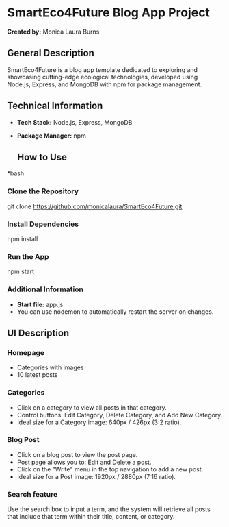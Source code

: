 # SmartEco4Future Blog App Project

**Created by:** Monica Laura Burns

## General Description

SmartEco4Future is a blog app template dedicated to exploring and showcasing cutting-edge ecological technologies, developed using Node.js, Express, and MongoDB with npm for package management.


## Technical Information

- **Tech Stack:** Node.js, Express, MongoDB
- **Package Manager:** npm

  ## How to Use

*bash
### Clone the Repository
git clone https://github.com/monicalaura/SmartEco4Future.git


### Install Dependencies
npm install

### Run the App
npm start


### Additional Information

- **Start file:** app.js
- You can use nodemon to automatically restart the server on changes.
  

## UI Description

### Homepage

- Categories with images
- 10 latest posts

### Categories

- Click on a category to view all posts in that category.
- Control buttons: Edit Category, Delete Category, and Add New Category.
- Ideal size for a Category image: 640px / 426px (3:2 ratio).

### Blog Post

- Click on a blog post to view the post page.
- Post page allows you to: Edit and Delete a post.
- Click on the "Write" menu in the top navigation to add a new post.
- Ideal size for a Post image: 1920px / 2880px (7:16 ratio).

 ### Search feature
  Use the search box to input a term, and the system will retrieve all posts that include that term within their title, content, or category.
  

